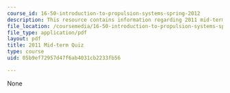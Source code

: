 ```yaml
---
course_id: 16-50-introduction-to-propulsion-systems-spring-2012
description: This resource contains information regarding 2011 mid-term quiz.
file_location: /coursemedia/16-50-introduction-to-propulsion-systems-spring-2012/05b9ef72957d47f6ab4031cb2233fb56_MIT16_50S12_mid_quiz.pdf
file_type: application/pdf
layout: pdf
title: 2011 Mid-term Quiz
type: course
uid: 05b9ef72957d47f6ab4031cb2233fb56

---
```

None